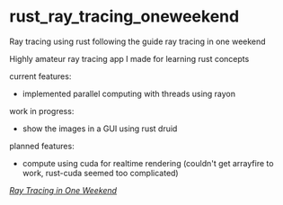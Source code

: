 # rust_ray_tracing_oneweekend
Ray tracing using rust following the guide ray tracing in one weekend

Highly amateur ray tracing app I made for learning rust concepts

current features:
- implemented parallel computing with threads using rayon

work in progress:
- show the images in a GUI using rust druid 

planned features:
- compute using cuda for realtime rendering (couldn't get arrayfire to work, rust-cuda seemed too complicated)
  
[_Ray Tracing in One Weekend_](https://raytracing.github.io/books/RayTracingInOneWeekend.html)
